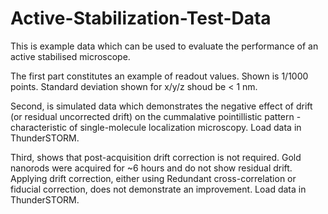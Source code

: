 # Active-Stabilization-Test-Data

This is example data which can be used to evaluate the performance of an active stabilised microscope.

The first part constitutes an example of readout values. Shown is 1/1000 points. Standard deviation shown for x/y/z shoud be < 1 nm.

Second, is simulated data which demonstrates the negative effect of drift (or residual uncorrected drift) on the cummalative pointillistic pattern - characteristic of single-molecule localization microscopy. Load data in ThunderSTORM.

Third, shows that post-acquisition drift correction is not required. Gold nanorods were acquired for ~6 hours and do not show residual drift.
Applying drift correction, either using Redundant cross-correlation or fiducial correction, does not demonstrate an improvement. Load data in ThunderSTORM.
